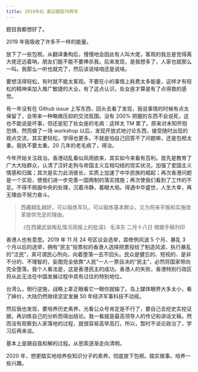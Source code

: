 ```yaml
---
title: 2019年纪 喜迎建国70周年
---
```


题目我都想好了。

2019 年我吸收了许多不一样的能量。

放下了一些包袱。从翻译重构后，慢慢地会因此有人叫大佬，客观的我总是觉得离大佬还远着呐，朋友们能不能不要捧杀我。后来发现，是我想多了，人家也就那么一叫。我那么一听也就完了，然后该说啥咱还是说啥。

要想活得轻松，有时就不能太客观。不要在小的事情上耗费太多能量，这样才有轻松的精神来加入推广敏捷的大业。有了这点认识，处女座才算是有了点得救的感觉。

有一年没有在 Github issue 上写东西，回头去看了发现，我说事情的时候有点太保留了，会带来一种略微压抑的交流氛围。没有 200% 把握的东西不会说死，这也不能说是坏事，但还是犯了处女座的毛病：这样太 TM 累了。原来对未知怀抱恐惧，然而做了一场 workshop 以后，发现开放式地讨论东西，接受随时出现的观点交流，其实更轻松，学得也更多。不就是怕自己回答不了问题嘛，还是包袱太重。我执不要太重。20 几年的老毛病了，得治。

今年开始关注政治。香港动乱看似风雨欲来，其实如今来看有百利。首先是教育了广大大陆群众，认清了汉奸走狗与帝国主义互相勾结的现实状况，加强了爱国主义情感和归属；其次是实力此消彼长，实质上加速了中华民族的崛起；再次香港问题是一个实验，使我们进一步完善一国两制的落实措施；再次使我们看到了工作的不足。不得不佩服中央的处理，沉着冷静，着眼大局。得遇中华盛世，人生大幸，再无理由不努力奋斗。

> 西藏越乱越好，可以锻炼军队，可以锻炼基本群众，又为将来平叛和实施改革提供充足的理由。
>
> 《在西藏武装叛乱情况简报上的批语》
> 毛泽东 二月十八日 根据手稿刊印

香港人也有意思。2019 年 11 月 24 号区议会选举，距修例风波 5 个月、暴乱 3 个月以后的选举，拥有“民主”投票权的香港人选择把票投给了制造风波、执行暴乱的“泛民”，真可谓民心所向，向着堕落一去不回头。民众是健忘的、短视的、是非不分的、不理智的，妄图完全依靠“人民”一人一票自决的“民主”，必然将国家带向完全堕落。我个人看法是，这是香港民主的成功，香港人的失败，香港特别行政区将从此无法在中国发展过程中具有过往的特别地位。

台湾么，倒行逆施，战略上拿正眼看它一眼你就输了。岛上媒体眼界大多太小，看了掉价，大陆仍然继续坚定发展 50 年经济军事科技不动摇。

然后我也发现，要培养历史素养，光看公众号肯定是不行了，要自己去挖史实挖证据，再训练自己的分析而得出结论。我一看就是最高领导人的传记和讲话文稿，然而没有观察到人家落地的过程，就很容易高举高打。所以，暂时不谈论政治了，学习后再来谈。

基本上是跟自我和解的过程。从思索逐渐走向清明。

2020 年，想更踏实地培养些知识分子的素养。彻底放下包袱。踏实做事。培养一些兴趣。
